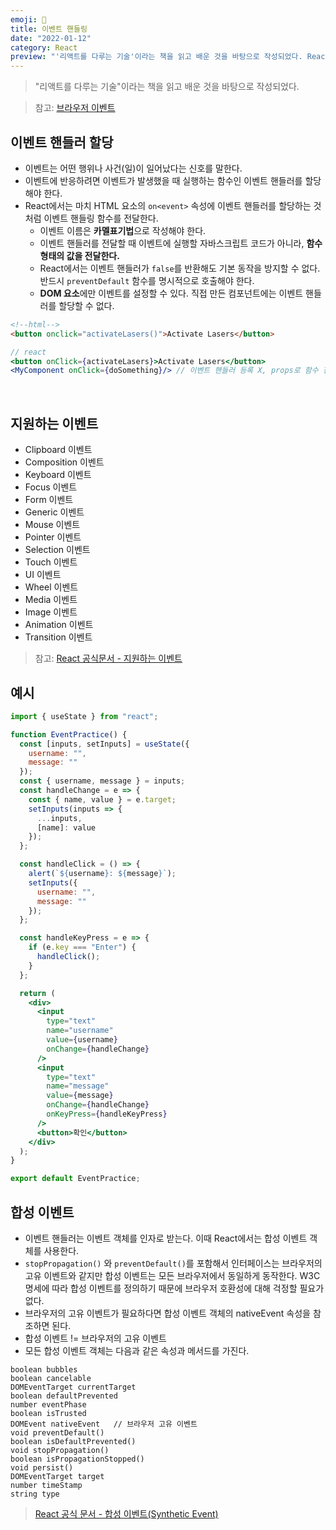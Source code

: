 ```yaml
---
emoji: 🎃
title: 이벤트 핸들링
date: "2022-01-12"
category: React
preview: "'리액트를 다루는 기술'이라는 책을 읽고 배운 것을 바탕으로 작성되었다. React에서는 마치 HTML 요소의 on<event> 속성에 이벤트 핸들러를 할당하는 것처럼 이벤트 핸들링 함수를 전달한다. 이벤트 이름은 카멜표기법으로 작성해야 한다. 이벤트 핸들러를 전달할 때 이벤트에 실행할 자바스크립트 코드가 아니라, 함수 형태의 값을 전달한다. React에서는 이벤트 핸들러가 false를 반환해도 기본 동작을 방지할 수 없다. 반드시 preventDefault 함수를 명시적으로 호출해야 한다. DOM 요소에만 이벤트를 설정할 수 있다. 직접 만든 컴포넌트에는 이벤트 핸들러를 할당할 수 없다."
---
```


> "리액트를 다루는 기술"이라는 책을 읽고 배운 것을 바탕으로 작성되었다.

> 참고: [브라우저 이벤트](https://www.eunnbi.dev/posts/web-event-basic)

## 이벤트 핸들러 할당

- 이벤트는 어떤 행위나 사건(일)이 일어났다는 신호를 말한다.
- 이벤트에 반응하려면 이벤트가 발생했을 때 실행하는 함수인 이벤트 핸들러를 할당해야 한다.
- React에서는 마치 HTML 요소의 `on<event>` 속성에 이벤트 핸들러를 할당하는 것처럼 이벤트 핸들링 함수를 전달한다.
  - 이벤트 이름은 **카멜표기법**으로 작성해야 한다.
  - 이벤트 핸들러를 전달할 때 이벤트에 실행할 자바스크립트 코드가 아니라, **함수 형태의 값을 전달한다.**
  - React에서는 이벤트 핸들러가 `false`를 반환해도 기본 동작을 방지할 수 없다. 반드시 `preventDefault` 함수를 명시적으로 호출해야 한다.
  - **DOM 요소**에만 이벤트를 설정할 수 있다. 직접 만든 컴포넌트에는 이벤트 핸들러를 할당할 수 없다.

```html
<!--html-->
<button onclick="activateLasers()">Activate Lasers</button>
```

```jsx
// react
<button onClick={activateLasers}>Activate Lasers</button>
<MyComponent onClick={doSomething}/> // 이벤트 핸들러 등록 X, props로 함수 전달 O
```

<br/>

## 지원하는 이벤트

- Clipboard 이벤트
- Composition 이벤트
- Keyboard 이벤트
- Focus 이벤트
- Form 이벤트
- Generic 이벤트
- Mouse 이벤트
- Pointer 이벤트
- Selection 이벤트
- Touch 이벤트
- UI 이벤트
- Wheel 이벤트
- Media 이벤트
- Image 이벤트
- Animation 이벤트
- Transition 이벤트

> 참고: [React 공식문서 - 지원하는 이벤트](https://ko.reactjs.org/docs/events.html#supported-events)

## 예시

```jsx
import { useState } from "react";

function EventPractice() {
  const [inputs, setInputs] = useState({
    username: "",
    message: ""
  });
  const { username, message } = inputs;
  const handleChange = e => {
    const { name, value } = e.target;
    setInputs(inputs => {
      ...inputs,
      [name]: value
    });
  };

  const handleClick = () => {
    alert(`${username}: ${message}`);
    setInputs({
      username: "",
      message: ""
    });
  };

  const handleKeyPress = e => {
    if (e.key === "Enter") {
      handleClick();
    }
  };

  return (
    <div>
      <input
        type="text"
        name="username"
        value={username}
        onChange={handleChange}
      />
      <input
        type="text"
        name="message"
        value={message}
        onChange={handleChange}
        onKeyPress={handleKeyPress}
      />
      <button>확인</button>
    </div>
  );
}

export default EventPractice;
```

## 합성 이벤트

- 이벤트 핸들러는 이벤트 객체를 인자로 받는다. 이때 React에서는 합성 이벤트 객체를 사용한다.
- `stopPropagation()` 와 `preventDefault()`를 포함해서 인터페이스는 브라우저의 고유 이벤트와 같지만 합성 이벤트는 모든 브라우저에서 동일하게 동작한다. W3C 명세에 따라 합성 이벤트를 정의하기 때문에 브라우저 호환성에 대해 걱정할 필요가 없다.
- 브라우저의 고유 이벤트가 필요하다면 합성 이벤트 객체의 nativeEvent 속성을 참조하면 된다.
- 합성 이벤트 != 브라우저의 고유 이벤트
- 모든 합성 이벤트 객체는 다음과 같은 속성과 메서드를 가진다.

```
boolean bubbles
boolean cancelable
DOMEventTarget currentTarget
boolean defaultPrevented
number eventPhase
boolean isTrusted
DOMEvent nativeEvent   // 브라우저 고유 이벤트
void preventDefault()
boolean isDefaultPrevented()
void stopPropagation()
boolean isPropagationStopped()
void persist()
DOMEventTarget target
number timeStamp
string type
```

> [React 공식 문서 - 합성 이벤트(Synthetic Event)](https://ko.reactjs.org/docs/events.html)
